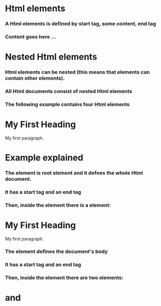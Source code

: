 # Html elements

### A Html elements is defined by start tag, some content, end tag

### <tagname> Content goes here ... </tagname>

# Nested Html elements

### Html elements can be nested (this means that elements can contain other elements).

### All Html documents consist of nested Html elements

### The following example contains four Html elements

<!DOCTYPE html>
<html>
<body>
<h1>My First Heading</h1>
<p>My first paragraph.</p>
</body>
</html>

# Example explained

### The <html> element is root element and it defnes the whole Html document.

### It has a start tag <html> and an end tag </html>

### Then, inside the <html> element there is a <body> element:

<body>
<h1>My First Heading</h1>
<p>My first paragraph.</p>
</body>

### The <body> element defines the document's body

### It has a start tag <body> and an end tag </body>
### Then, inside the <body> element there are two elements: <h1> and <p>